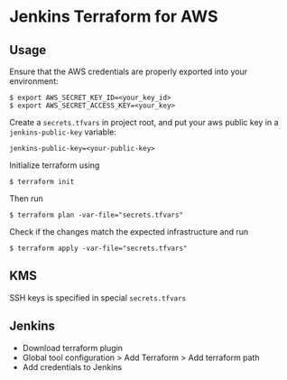 # Jenkins Terraform for AWS

## Usage

Ensure that the AWS credentials are properly exported into your environment:

```
$ export AWS_SECRET_KEY_ID=<your_key_id>
$ export AWS_SECRET_ACCESS_KEY=<your_key>
```
Create a `secrets.tfvars` in project root, and put your aws public key in a `jenkins-public-key` variable:

```
jenkins-public-key=<your-public-key>
```

Initialize terraform using 
```
$ terraform init
```

Then run 
```
$ terraform plan -var-file="secrets.tfvars"
```
Check if the changes match the expected infrastructure and run 

```
$ terraform apply -var-file="secrets.tfvars"
```

## KMS

SSH keys is specified in special `secrets.tfvars`

## Jenkins

* Download terraform plugin
* Global tool configuration > Add Terraform > Add terraform path
* Add credentials to Jenkins